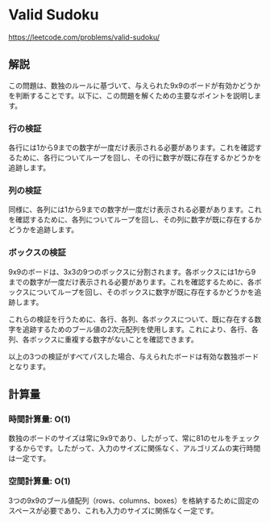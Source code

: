 # Valid Sudoku
https://leetcode.com/problems/valid-sudoku/

## 解説
この問題は、数独のルールに基づいて、与えられた9x9のボードが有効かどうかを判断することです。以下に、この問題を解くための主要なポイントを説明します。

### 行の検証
各行には1から9までの数字が一度だけ表示される必要があります。これを確認するために、各行についてループを回し、その行に数字が既に存在するかどうかを追跡します。

### 列の検証
同様に、各列には1から9までの数字が一度だけ表示される必要があります。これを確認するために、各列についてループを回し、その列に数字が既に存在するかどうかを追跡します。

### ボックスの検証
9x9のボードは、3x3の9つのボックスに分割されます。各ボックスには1から9までの数字が一度だけ表示される必要があります。これを確認するために、各ボックスについてループを回し、そのボックスに数字が既に存在するかどうかを追跡します。

これらの検証を行うために、各行、各列、各ボックスについて、既に存在する数字を追跡するためのブール値の2次元配列を使用します。これにより、各行、各列、各ボックスに重複する数字がないことを確認できます。

以上の3つの検証がすべてパスした場合、与えられたボードは有効な数独ボードとなります。

## 計算量

### 時間計算量: O(1)
数独のボードのサイズは常に9x9であり、したがって、常に81のセルをチェックするからです。したがって、入力のサイズに関係なく、アルゴリズムの実行時間は一定です。

### 空間計算量: O(1)
3つの9x9のブール値配列（rows、columns、boxes）を格納するために固定のスペースが必要であり、これも入力のサイズに関係なく一定です。